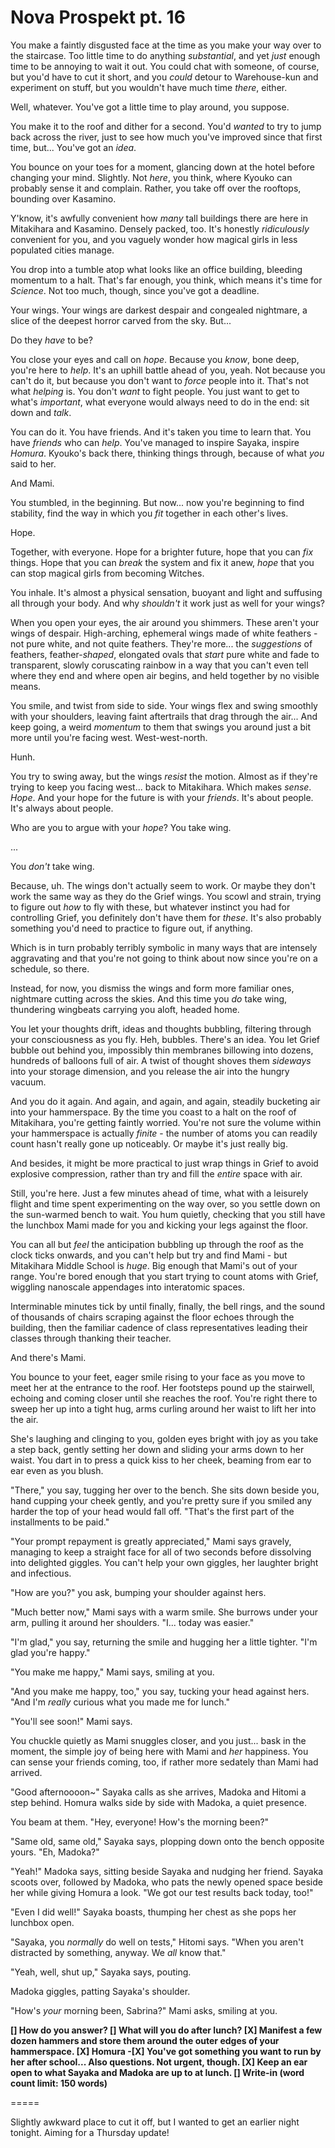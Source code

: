 # Nova Prospekt pt. 16

You make a faintly disgusted face at the time as you make your way over to the staircase. Too little time to do anything *substantial*, and yet *just* enough time to be annoying to wait it out. You could chat with someone, of course, but you'd have to cut it short, and you *could* detour to Warehouse-kun and experiment on stuff, but you wouldn't have much time *there*, either.

Well, whatever. You've got a little time to play around, you suppose.

You make it to the roof and dither for a second. You'd *wanted* to try to jump back across the river, just to see how much you've improved since that first time, but... You've got an *idea*.

You bounce on your toes for a moment, glancing down at the hotel before changing your mind. Slightly. Not *here*, you think, where Kyouko can probably sense it and complain. Rather, you take off over the rooftops, bounding over Kasamino.

Y'know, it's awfully convenient how *many* tall buildings there are here in Mitakihara and Kasamino. Densely packed, too. It's honestly *ridiculously* convenient for you, and you vaguely wonder how magical girls in less populated cities manage.

You drop into a tumble atop what looks like an office building, bleeding momentum to a halt. That's far enough, you think, which means it's time for *Science*. Not too much, though, since you've got a deadline.

Your wings. Your wings are darkest despair and congealed nightmare, a slice of the deepest horror carved from the sky. But...

Do they *have* to be?

You close your eyes and call on *hope*. Because you *know*, bone deep, you're here to *help*. It's an uphill battle ahead of you, yeah. Not because you can't do it, but because you don't want to *force* people into it. That's not what *helping* is. You don't *want* to fight people. You just want to get to what's *important*, what everyone would always need to do in the end: sit down and *talk*.

You can do it. You have friends. And it's taken you time to learn that. You have *friends* who can *help*. You've managed to inspire Sayaka, inspire *Homura*. Kyouko's back there, thinking things through, because of what *you* said to her.

And Mami.

You stumbled, in the beginning. But now\... now you're beginning to find stability, find the way in which you *fit* together in each other's lives.

Hope.

Together, with everyone. Hope for a brighter future, hope that you can *fix* things. Hope that you can *break* the system and fix it anew, *hope* that you can stop magical girls from becoming Witches.

You inhale. It's almost a physical sensation, buoyant and light and suffusing all through your body. And why *shouldn't* it work just as well for your wings?

When you open your eyes, the air around you shimmers. These aren't your wings of despair. High-arching, ephemeral wings made of white feathers - not pure white, and not quite feathers. They're more... the *suggestions* of feathers, feather-*shaped*, elongated ovals that *start* pure white and fade to transparent, slowly coruscating rainbow in a way that you can't even tell where they end and where open air begins, and held together by no visible means.

You smile, and twist from side to side. Your wings flex and swing smoothly with your shoulders, leaving faint aftertrails that drag through the air... And keep going, a weird *momentum* to them that swings you around just a bit more until you're facing west. West-west-north.

Hunh.

You try to swing away, but the wings *resist* the motion. Almost as if they're trying to keep you facing west... back to Mitakihara. Which makes *sense*. *Hope*. And your hope for the future is with your *friends*. It's about people. It's always about people.

Who are you to argue with your *hope*? You take wing.

...

You *don't* take wing.

Because, uh. The wings don't actually seem to work. Or maybe they don't work the same way as they do the Grief wings. You scowl and strain, trying to figure out *how* to fly with these, but whatever instinct you had for controlling Grief, you definitely don't have them for *these*. It's also probably something you'd need to practice to figure out, if anything.

Which is in turn probably terribly symbolic in many ways that are intensely aggravating and that you're not going to think about now since you're on a schedule, so there.

Instead, for now, you dismiss the wings and form more familiar ones, nightmare cutting across the skies. And this time you *do* take wing, thundering wingbeats carrying you aloft, headed home.

You let your thoughts drift, ideas and thoughts bubbling, filtering through your consciousness as you fly. Heh, bubbles. There's an idea. You let Grief bubble out behind you, impossibly thin membranes billowing into dozens, hundreds of balloons full of air. A twist of thought shoves them *sideways* into your storage dimension, and you release the air into the hungry vacuum.

And you do it again. And again, and again, and again, steadily bucketing air into your hammerspace. By the time you coast to a halt on the roof of Mitakihara, you're getting faintly worried. You're not sure the volume within your hammerspace is actually *finite* - the number of atoms you can readily count hasn't really gone up noticeably. Or maybe it's just really big.

And besides, it might be more practical to just wrap things in Grief to avoid explosive compression, rather than try and fill the *entire* space with air.

Still, you're here. Just a few minutes ahead of time, what with a leisurely flight and time spent experimenting on the way over, so you settle down on the sun-warmed bench to wait. You hum quietly, checking that you still have the lunchbox Mami made for you and kicking your legs against the floor.

You can all but *feel* the anticipation bubbling up through the roof as the clock ticks onwards, and you can't help but try and find Mami - but Mitakihara Middle School is *huge*. Big enough that Mami's out of your range. You're bored enough that you start trying to count atoms with Grief, wiggling nanoscale appendages into interatomic spaces.

Interminable minutes tick by until finally, finally, the bell rings, and the sound of thousands of chairs scraping against the floor echoes through the building, then the familiar cadence of class representatives leading their classes through thanking their teacher.

And there's Mami.

You bounce to your feet, eager smile rising to your face as you move to meet her at the entrance to the roof. Her footsteps pound up the stairwell, echoing and coming closer until she reaches the roof. You're right there to sweep her up into a tight hug, arms curling around her waist to lift her into the air.

She's laughing and clinging to you, golden eyes bright with joy as you take a step back, gently setting her down and sliding your arms down to her waist. You dart in to press a quick kiss to her cheek, beaming from ear to ear even as you blush.

"There," you say, tugging her over to the bench. She sits down beside you, hand cupping your cheek gently, and you're pretty sure if you smiled any harder the top of your head would fall off. "That's the first part of the installments to be paid."

"Your prompt repayment is greatly appreciated," Mami says gravely, managing to keep a straight face for all of two seconds before dissolving into delighted giggles. You can't help your own giggles, her laughter bright and infectious.

"How are you?" you ask, bumping your shoulder against hers.

"Much better now," Mami says with a warm smile. She burrows under your arm, pulling it around her shoulders. "I... today was easier."

"I'm glad," you say, returning the smile and hugging her a little tighter. "I'm glad you're happy."

"You make me happy," Mami says, smiling at you.

"And you make me happy, too," you say, tucking your head against hers. "And I'm *really* curious what you made me for lunch."

"You'll see soon!" Mami says.

You chuckle quietly as Mami snuggles closer, and you just... bask in the moment, the simple joy of being here with Mami and *her* happiness. You can sense your friends coming, too, if rather more sedately than Mami had arrived.

"Good afternoooon\~" Sayaka calls as she arrives, Madoka and Hitomi a step behind. Homura walks side by side with Madoka, a quiet presence.

You beam at them. "Hey, everyone! How's the morning been?"

"Same old, same old," Sayaka says, plopping down onto the bench opposite yours. "Eh, Madoka?"

"Yeah!" Madoka says, sitting beside Sayaka and nudging her friend. Sayaka scoots over, followed by Madoka, who pats the newly opened space beside her while giving Homura a look. "We got our test results back today, too!"

"Even I did well!" Sayaka boasts, thumping her chest as she pops her lunchbox open.

"Sayaka, you *normally* do well on tests," Hitomi says. "When you aren't distracted by something, anyway. We *all* know that."

"Yeah, well, shut up," Sayaka says, pouting.

Madoka giggles, patting Sayaka's shoulder.

"How's *your* morning been, Sabrina?" Mami asks, smiling at you.

**\[] How do you answer?
\[] What will you do after lunch?
\[X] Manifest a few dozen hammers and store them around the outer edges of your hammerspace.
\[X] Homura
\-\[X] You've got something you want to run by her after school... Also questions. Not urgent, though.
\[X] Keep an ear open to what Sayaka and Madoka are up to at lunch.
\[] Write-in (word count limit: 150 words)**

\=====​

Slightly awkward place to cut it off, but I wanted to get an earlier night tonight. Aiming for a Thursday update!
